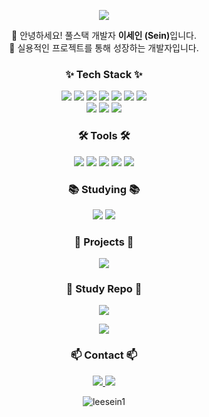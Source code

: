<p align="center">
  <img 
    src="https://capsule-render.vercel.app/api?type=waving&color=0:2980b9,100:6dd5fa&height=200&section=header&text=Sein's%20GitHub&fontSize=40&fontAlignY=40&desc=Welcome%20to%20my%20GitHub&descSize=20&descAlign=62&descAlignY=60&fontColor=ffffff&descColor=ffffff"
  />
</p>

<!-- 자기소개 -->
<p align="center">
  👋 안녕하세요! 풀스택 개발자 <strong>이세인 (Sein)</strong>입니다.<br/>
  🚀 실용적인 프로젝트를 통해 성장하는 개발자입니다.
</p>

<!-- 기술 스택 -->
<h3 align="center">✨ Tech Stack ✨</h3>
<div align="center">
  <img src="https://img.shields.io/badge/C%23-239120?style=for-the-badge&logo=c-sharp&logoColor=white" />
  <img src="https://img.shields.io/badge/.NET-512BD4?style=for-the-badge&logo=dotnet&logoColor=white" />
  <img src="https://img.shields.io/badge/Classic%20ASP-6A6A6A?style=for-the-badge&logo=windows&logoColor=white" />
  <img src="https://img.shields.io/badge/JavaScript-F7DF1E?style=for-the-badge&logo=javascript&logoColor=black" />
  <img src="https://img.shields.io/badge/React-20232a?style=for-the-badge&logo=react&logoColor=61DAFB" />
  <img src="https://img.shields.io/badge/HTML5-E34F26?style=for-the-badge&logo=html5&logoColor=white" />
  <img src="https://img.shields.io/badge/CSS-1572B6?style=for-the-badge&logo=css3&logoColor=white" />
</div>
<div align="center">
  <img src="https://img.shields.io/badge/MSSQL-CC2927?style=for-the-badge&logo=microsoftsqlserver&logoColor=white" />
  <img src="https://img.shields.io/badge/IIS-0078D7?style=for-the-badge&logo=windows&logoColor=white" />
  <img src="https://img.shields.io/badge/AWS%20EC2-FF9900?style=for-the-badge&logo=amazon-ec2&logoColor=white" />
</div>

<!-- 사용 툴 -->
<h3 align="center">🛠 Tools 🛠</h3>
<div align="center">
  <img src="https://img.shields.io/badge/Visual%20Studio-5C2D91?style=for-the-badge&logo=visual-studio&logoColor=white" />
  <img src="https://img.shields.io/badge/VSCode-2C2C32?style=for-the-badge&logo=visual-studio-code&logoColor=22ABF3" />
  <img src="https://img.shields.io/badge/Git-F05033?style=for-the-badge&logo=git&logoColor=white" />
  <img src="https://img.shields.io/badge/GitHub-181717?style=for-the-badge&logo=github&logoColor=white" />
  <img src="https://img.shields.io/badge/SVN-809CC9?style=for-the-badge&logo=subversion&logoColor=white" />
</div>

<!-- 공부 중 -->
<h3 align="center">📚 Studying 📚</h3>
<div align="center">
  <img src="https://img.shields.io/badge/TailwindCSS-1daabb?style=for-the-badge&logo=tailwind-css&logoColor=white" />
  <img src="https://img.shields.io/badge/Styled--Components-DB7093?style=for-the-badge&logo=styled-components&logoColor=white" />
</div>

<!-- 프로젝트 카드 -->
<h3 align="center">🚀 Projects 🚀</h3>
<p align="center">
  <a href="https://github.com/leesein1/FaultMon" target="_blank">
    <img src="https://github-readme-stats.vercel.app/api/pin/?username=leesein1&repo=FaultMon&theme=default&border_color=dddddd&title_color=333333&text_color=555555" />
  </a>
</p>

<!-- 스터디 레포 카드  -->
<h3 align="center">📁 Study Repo 📁</h3>
<p align="center">
  <a href="https://github.com/leesein1/cs-" target="_blank">
    <img src="https://github-readme-stats.vercel.app/api/pin/?username=leesein1&repo=cs-&theme=default&border_color=dddddd&title_color=333333&text_color=555555" />
  </a>
</p>
<p align="center">
  <a href="https://github.com/leesein1/React-Study" target="_blank">
    <img src="https://github-readme-stats.vercel.app/api/pin/?username=leesein1&repo=React-Study&theme=default&border_color=dddddd&title_color=333333&text_color=555555" />
  </a>
</p>


<!-- 연락처 -->
<h3 align="center">📫 Contact 📫</h3>
<div align="center">
  <a href="https://leesein1.github.io">
    <img src="https://img.shields.io/badge/Portfolio-000000.svg?style=for-the-badge&logo=githubpages&logoColor=white" />
  </a>
  <a href="https://github.com/leesein1/leesein1.github.io" target="_blank">
    <img src="https://img.shields.io/badge/%EA%B2%BD%EB%A0%A5%EA%B8%B0%EC%88%A0%EC%84%9C-2980b9?style=for-the-badge&logo=readme&logoColor=white" />
  </a>
</div>

<!-- 방문자 수 -->
<p align="center">
  <img src="https://komarev.com/ghpvc/?username=leesein1&label=Profile%20views&color=0e75b6&style=flat" alt="leesein1" />
</p>
